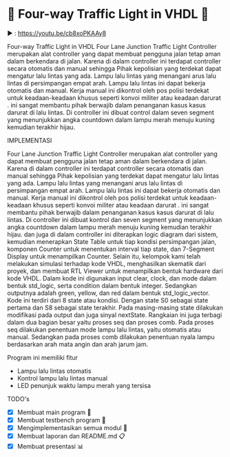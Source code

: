 # 🚦 Four-way Traffic Light in VHDL 🚦
▶ : https://youtu.be/cb8xoPKAAy8

Four-way Traffic Light in VHDL Four Lane Junction Traffic Light Controller merupakan alat controller yang dapat membuat pengguna jalan tetap aman dalam berkendara di jalan. Karena di dalam controller ini terdapat controller secara otomatis dan manual sehingga Pihak kepolisian yang terdekat dapat mengatur lalu lintas yang ada. 
Lampu lalu lintas yang menangani arus lalu lintas di persimpangan empat arah. Lampu lalu lintas ini dapat bekerja otomatis dan manual. Kerja manual ini dikontrol oleh pos polisi terdekat untuk keadaan-keadaan khusus seperti konvoi militer atau keadaan darurat . ini sangat membantu pihak berwajib dalam penanganan kasus kasus darurat di lalu lintas. Di controller ini dibuat control dalam seven segment yang menunjukkan angka countdown dalam lampu merah menuju kuning kemudian terakhir hijau. 

IMPLEMENTASI

Four Lane Junction Traffic Light Controller merupakan alat controller yang dapat membuat pengguna jalan tetap aman dalam berkendara di jalan. Karena di dalam controller ini terdapat controller secara otomatis dan manual sehingga Pihak kepolisian yang terdekat dapat mengatur lalu lintas yang ada.
Lampu lalu lintas yang menangani arus lalu lintas di persimpangan empat arah. Lampu lalu lintas ini dapat bekerja otomatis dan manual. Kerja manual ini dikontrol oleh pos polisi terdekat untuk keadaan-keadaan khusus seperti konvoi militer atau keadaan darurat . ini sangat membantu pihak berwajib dalam penanganan kasus kasus darurat di lalu lintas. Di controller ini dibuat kontrol dan seven segment yang menunjukkan angka countdown dalam lampu merah menuju kuning kemudian terakhir hijau. dan juga di dalam controller ini diterapkan logic diagram dari sistem, kemudian menerapkan State Table untuk tiap kondisi persimpangan jalan, komponen Counter untuk menentukan interval tiap state, dan 7-Segment Display untuk menampilkan Counter. Selain itu, kelompok kami telah melakukan simulasi terhadap kode VHDL, menghasilkan skematik dari proyek, dan membuat RTL Viewer untuk menampilkan bentuk hardware dari kode VHDL. 
Dalam kode ini digunakan input clear, clock, dan mode dalam bentuk std_logic,  serta condition dalam bentuk integer. Sedangkan outputnya adalah green, yellow, dan red dalam bentuk std_logic_vector. Kode ini terdiri dari 8 state atau kondisi. Dengan state S0 sebagai state pertama dan S8 sebagai state terakhir. Pada masing-masing state dilakukan modifikasi pada output dan juga sinyal nextState.
Rangkaian ini juga terbagi dalam dua bagian besar yaitu proses seq dan proses comb. Pada proses seq dilakukan penentuan mode lampu lalu lintas, yaitu otomatis atau manual. Sedangkan pada proses comb dilakukan penentuan nyala lampu berdasarkan arah mata angin dan arah jarum jam.


Program ini memiliki fitur
- Lampu lalu lintas otomatis
- Kontrol lampu lalu lintas manual
- LED penunjuk waktu lampu merah yang tersisa 

TODO's
- [x] Membuat main program 	:page_facing_up:
- [x] Membuat testbench program 	:memo:
- [x] Mengimplementasikan semua modul :pushpin:
- [x] Membuat laporan dan README.md 	:clipboard:
- [x] Membuat presentasi :bar_chart:
